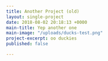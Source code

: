 ```yaml
---
title: Another Project (old)
layout: single-project
date: 2018-08-02 20:18:13 +0000
main-title: Yep another one
main-image: "/uploads/ducks-test.png"
project-excerpt: oo duckies
published: false

---
```

